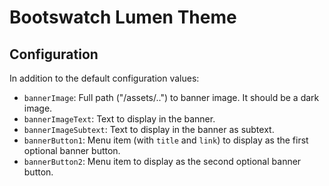 
# Bootswatch Lumen Theme #

## Configuration #

In addition to the default configuration values:

* `bannerImage`: Full path ("/assets/..") to banner image. It should be a dark image.
* `bannerImageText`: Text to display in the banner.
* `bannerImageSubtext`: Text to display in the banner as subtext.
* `bannerButton1`: Menu item (with `title` and `link`) to display as the first optional banner button.
* `bannerButton2`: Menu item to display as the second optional banner button.
